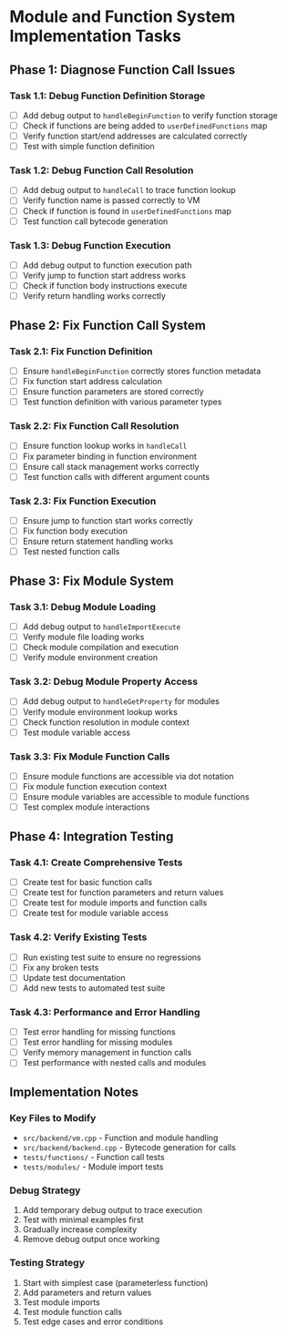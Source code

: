 # Module and Function System Implementation Tasks

## Phase 1: Diagnose Function Call Issues

### Task 1.1: Debug Function Definition Storage
- [ ] Add debug output to `handleBeginFunction` to verify function storage
- [ ] Check if functions are being added to `userDefinedFunctions` map
- [ ] Verify function start/end addresses are calculated correctly
- [ ] Test with simple function definition

### Task 1.2: Debug Function Call Resolution
- [ ] Add debug output to `handleCall` to trace function lookup
- [ ] Verify function name is passed correctly to VM
- [ ] Check if function is found in `userDefinedFunctions` map
- [ ] Test function call bytecode generation

### Task 1.3: Debug Function Execution
- [ ] Add debug output to function execution path
- [ ] Verify jump to function start address works
- [ ] Check if function body instructions execute
- [ ] Verify return handling works correctly

## Phase 2: Fix Function Call System

### Task 2.1: Fix Function Definition
- [ ] Ensure `handleBeginFunction` correctly stores function metadata
- [ ] Fix function start address calculation
- [ ] Ensure function parameters are stored correctly
- [ ] Test function definition with various parameter types

### Task 2.2: Fix Function Call Resolution
- [ ] Ensure function lookup works in `handleCall`
- [ ] Fix parameter binding in function environment
- [ ] Ensure call stack management works correctly
- [ ] Test function calls with different argument counts

### Task 2.3: Fix Function Execution
- [ ] Ensure jump to function start works correctly
- [ ] Fix function body execution
- [ ] Ensure return statement handling works
- [ ] Test nested function calls

## Phase 3: Fix Module System

### Task 3.1: Debug Module Loading
- [ ] Add debug output to `handleImportExecute`
- [ ] Verify module file loading works
- [ ] Check module compilation and execution
- [ ] Verify module environment creation

### Task 3.2: Debug Module Property Access
- [ ] Add debug output to `handleGetProperty` for modules
- [ ] Verify module environment lookup works
- [ ] Check function resolution in module context
- [ ] Test module variable access

### Task 3.3: Fix Module Function Calls
- [ ] Ensure module functions are accessible via dot notation
- [ ] Fix module function execution context
- [ ] Ensure module variables are accessible to module functions
- [ ] Test complex module interactions

## Phase 4: Integration Testing

### Task 4.1: Create Comprehensive Tests
- [ ] Create test for basic function calls
- [ ] Create test for function parameters and return values
- [ ] Create test for module imports and function calls
- [ ] Create test for module variable access

### Task 4.2: Verify Existing Tests
- [ ] Run existing test suite to ensure no regressions
- [ ] Fix any broken tests
- [ ] Update test documentation
- [ ] Add new tests to automated test suite

### Task 4.3: Performance and Error Handling
- [ ] Test error handling for missing functions
- [ ] Test error handling for missing modules
- [ ] Verify memory management in function calls
- [ ] Test performance with nested calls and modules

## Implementation Notes

### Key Files to Modify
- `src/backend/vm.cpp` - Function and module handling
- `src/backend/backend.cpp` - Bytecode generation for calls
- `tests/functions/` - Function call tests
- `tests/modules/` - Module import tests

### Debug Strategy
1. Add temporary debug output to trace execution
2. Test with minimal examples first
3. Gradually increase complexity
4. Remove debug output once working

### Testing Strategy
1. Start with simplest case (parameterless function)
2. Add parameters and return values
3. Test module imports
4. Test module function calls
5. Test edge cases and error conditions
